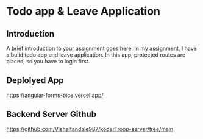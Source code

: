 # Todo app & Leave Application

## Introduction
A brief introduction to your assignment goes here. In my assignment, I have a bulid todo app and  leave application. In this app, protected routes are placed, so you have to login first.

## Deplolyed App
https://angular-forms-bice.vercel.app/

## Backend Server Github
https://github.com/Vishaltandale987/koderTroop-server/tree/main


